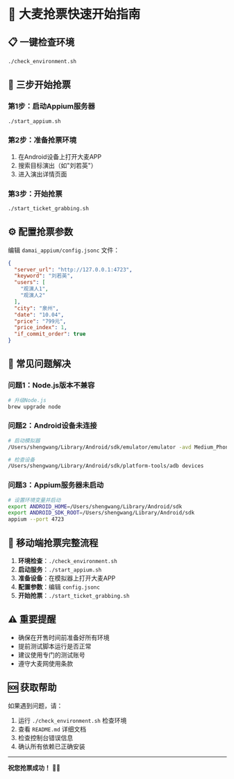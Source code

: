 # 🚀 大麦抢票快速开始指南

## 📋 一键检查环境

```bash
./check_environment.sh
```

## 🎯 三步开始抢票

### 第1步：启动Appium服务器
```bash
./start_appium.sh
```

### 第2步：准备抢票环境
1. 在Android设备上打开大麦APP
2. 搜索目标演出（如"刘若英"）
3. 进入演出详情页面

### 第3步：开始抢票
```bash
./start_ticket_grabbing.sh
```

## ⚙️ 配置抢票参数

编辑 `damai_appium/config.jsonc` 文件：

```json
{
  "server_url": "http://127.0.0.1:4723",
  "keyword": "刘若英",
  "users": [
    "观演人1",
    "观演人2"
  ],
  "city": "泉州",
  "date": "10.04",
  "price": "799元",
  "price_index": 1,
  "if_commit_order": true
}
```

## 🔧 常见问题解决

### 问题1：Node.js版本不兼容
```bash
# 升级Node.js
brew upgrade node
```

### 问题2：Android设备未连接
```bash
# 启动模拟器
/Users/shengwang/Library/Android/sdk/emulator/emulator -avd Medium_Phone_API_36.0

# 检查设备
/Users/shengwang/Library/Android/sdk/platform-tools/adb devices
```

### 问题3：Appium服务器未启动
```bash
# 设置环境变量并启动
export ANDROID_HOME=/Users/shengwang/Library/Android/sdk
export ANDROID_SDK_ROOT=/Users/shengwang/Library/Android/sdk
appium --port 4723
```

## 📱 移动端抢票完整流程

1. **环境检查**：`./check_environment.sh`
2. **启动服务**：`./start_appium.sh`
3. **准备设备**：在模拟器上打开大麦APP
4. **配置参数**：编辑 `config.jsonc`
5. **开始抢票**：`./start_ticket_grabbing.sh`

## ⚠️ 重要提醒

- 确保在开售时间前准备好所有环境
- 提前测试脚本运行是否正常
- 建议使用专门的测试账号
- 遵守大麦网使用条款

## 🆘 获取帮助

如果遇到问题，请：
1. 运行 `./check_environment.sh` 检查环境
2. 查看 `README.md` 详细文档
3. 检查控制台错误信息
4. 确认所有依赖已正确安装

---

**祝您抢票成功！** 🎫✨
